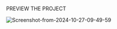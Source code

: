 PREVIEW THE PROJECT

<img src="https://i.ibb.co/Bt2rRDr/Screenshot-from-2024-10-27-09-49-59.png" alt="Screenshot-from-2024-10-27-09-49-59" border="0">


